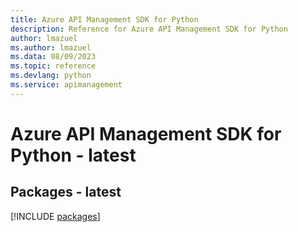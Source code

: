 ```yaml
---
title: Azure API Management SDK for Python
description: Reference for Azure API Management SDK for Python
author: lmazuel
ms.author: lmazuel
ms.data: 08/09/2023
ms.topic: reference
ms.devlang: python
ms.service: apimanagement
---
```

# Azure API Management SDK for Python - latest
## Packages - latest
[!INCLUDE [packages](api-management-index.md)]